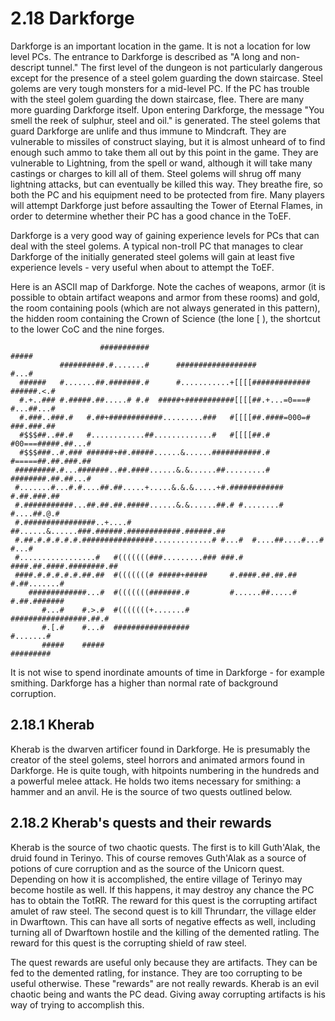 # 2.18 Darkforge

Darkforge is an important location in the game. It is not a location for low level PCs. 
The entrance to Darkforge is described as "A long and non-descript tunnel." The first 
level of the dungeon is not particularly dangerous except for the presence of a steel 
golem guarding the down staircase. Steel golems are very tough monsters for a mid-level 
PC. If the PC has trouble with the steel golem guarding the down staircase, flee. There 
are many more guarding Darkforge itself. Upon entering Darkforge, the message "You smell 
the reek of sulphur, steel and oil." is generated. The steel golems that guard Darkforge 
are unlife and thus immune to Mindcraft. They are vulnerable to missiles of construct 
slaying, but it is almost unheard of to find enough such ammo to take them all out by this 
point in the game. They are vulnerable to Lightning, from the spell or wand, although it 
will take many castings or charges to kill all of them. Steel golems will shrug off many 
lightning attacks, but can eventually be killed this way. They breathe fire, so both the 
PC and his equipment need to be protected from fire. Many players will attempt Darkforge 
just before assaulting the Tower of Eternal Flames, in order to determine whether their 
PC has a good chance in the ToEF.

Darkforge is a very good way of gaining experience levels for PCs that can deal with the 
steel golems. A typical non-troll PC that manages to clear Darkforge of the initially 
generated steel golems will gain at least five experience levels - very useful when about 
to attempt the ToEF.

Here is an ASCII map of Darkforge. Note the caches of weapons, armor (it is possible to 
obtain artifact weapons and armor from these rooms) and gold, the room containing pools 
(which are not always generated in this pattern), the hidden room containing the Crown of 
Science (the lone [ ), the shortcut to the lower CoC and the nine forges.

```
                    ###########                                          #####
           ##########.#.......#      ##################                  #...#
  ######   #.......##.#######.#      #...........+[[[[############# ######.<.#
  #.+..### #.#####.##.....# #.#  #####+###########[[[[##.+...=0===# #...##...#
  #.###..###.#   #.##+############.........###   #[[[[##.####=000=# ###.###.##
  #$$$##..##.#   #............##.............#   #[[[[##.#  #00===#####.##...#
  #$$$###..#.### ######+##.#####......&......###########.#  #=====##.##.###.##
 #########.#...#######..##.####......&.&......##.........#  ########.##.##...#
 #.......#...#.#....##.##.....+.....&.&.&.....+#.############      #.##.###.##
 #.###########...##.##.##.#####......&.&......##.# #........#      #....##.@.#
 #.################..+....#   ##......&......###.######.############.######.##
 #.##.#.#.#.#.#.################.............# #...#  #....##....#...#   #...#
 #.................#   #(((((((###.........### ###.#  ####.##.####.########.##
 ####.#.#.#.#.#.##.##  #(((((((# #####+#####     #.####.##.##.## #.##.......#
    #############...#  #(((((((#######.#         #......##.....# #.##.#######
       #...#    #.>.#  #(((((((+.......#         #################.##.#
       #.[.#    #...#  #################                      #.......#
       #####    #####                                         #########
```

It is not wise to spend inordinate amounts of time in Darkforge - for example smithing. 
Darkforge has a higher than normal rate of background corruption.


## 2.18.1 Kherab

Kherab is the dwarven artificer found in Darkforge. He is presumably the creator of the 
steel golems, steel horrors and animated armors found in Darkforge. He is quite tough, 
with hitpoints numbering in the hundreds and a powerful melee attack. He holds two items 
necessary for smithing: a hammer and an anvil. He is the source of two quests outlined 
below.


## 2.18.2 Kherab's quests and their rewards

Kherab is the source of two chaotic quests. The first is to kill Guth'Alak, the druid 
found in Terinyo. This of course removes Guth'Alak as a source of potions of cure 
corruption and as the source of the Unicorn quest. Depending on how it is accomplished, 
the entire village of Terinyo may become hostile as well. If this happens, it may destroy 
any chance the PC has to obtain the TotRR. The reward for this quest is the corrupting 
artifact amulet of raw steel. The second quest is to kill Thrundarr, the village elder in 
Dwarftown. This can have all sorts of negative effects as well, including turning all of 
Dwarftown hostile and the killing of the demented ratling. The reward for this quest is 
the corrupting shield of raw steel.

The quest rewards are useful only because they are artifacts. They can be fed to the 
demented ratling, for instance. They are too corrupting to be useful otherwise. These 
"rewards" are not really rewards. Kherab is an evil chaotic being and wants the PC dead. 
Giving away corrupting artifacts is his way of trying to accomplish this.

